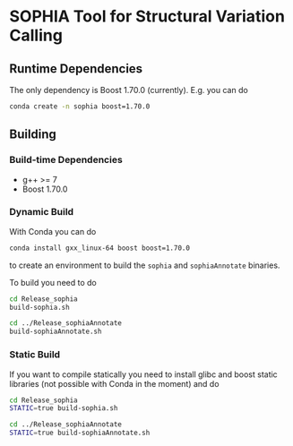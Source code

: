# SOPHIA Tool for Structural Variation Calling

## Runtime Dependencies

The only dependency is Boost 1.70.0 (currently). E.g. you can do

```bash
conda create -n sophia boost=1.70.0
```

## Building

### Build-time Dependencies

* g++ >= 7
* Boost 1.70.0

### Dynamic Build

With Conda you can do

```bash
conda install gxx_linux-64 boost boost=1.70.0
```

to create an environment to build the `sophia` and `sophiaAnnotate` binaries.

To build you need to do

```bash
cd Release_sophia
build-sophia.sh

cd ../Release_sophiaAnnotate
build-sophiaAnnotate.sh
```


### Static Build

If you want to compile statically you need to install glibc and boost static libraries (not possible with Conda in the moment) and do

```bash
cd Release_sophia
STATIC=true build-sophia.sh

cd ../Release_sophiaAnnotate
STATIC=true build-sophiaAnnotate.sh
```
